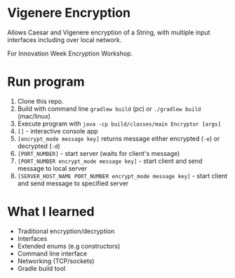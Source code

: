 # Vigenere Encryption
Allows Caesar and Vigenere encryption of a String, with multiple input interfaces including over local network.

For Innovation Week Encryption Workshop.

# Run program
1. Clone this repo.
1. Build with command line ```gradlew build``` (pc) or ```./gradlew build``` (mac/linux)
1. Execute program with ```java -cp build/classes/main Encryptor [args]```
  1. ```[]``` - interactive console app
  1. ```[encrypt_mode message key]``` returns message either encrypted (```-e```) or decrypted (```-d```)
  1. ```[PORT_NUMBER]``` - start server (waits for client's message)
  1. ```[PORT_NUMBER encrypt_mode message key]``` - start client and send 
  message to local server
  1. ```[SERVER_HOST_NAME PORT_NUMBER encrypt_mode message key]``` - start 
  client and send message to specified server

# What I learned
* Traditional encryption/decryption
* Interfaces
* Extended enums (e.g constructors)
* Command line interface
* Networking (TCP/sockets)
* Gradle build tool
